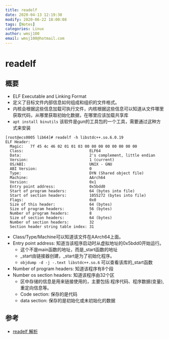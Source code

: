 ```yaml
---
title: readelf
date: 2020-04-13 12:19:30
modify: 2020-06-22 18:00:08 
tags: [Notes]
categories: Linux
author: wmsj100
email: wmsj100@hotmail.com
---
```


# readelf

## 概要

- ELF Executable and Linking Format
- 定义了目标文件内部信息如何组成和组织的文件格式。
- 内核会根据这些信息加载可执行文件，内核根据这些信息可以知道从文件哪里获取代码，从哪里获取初始化数据，在哪里应该加载共享库
- `apt install binutils` 该软件是gun的工具包的一个工具，需要通过这种方式来安装

```
[root@ecs0005 lib64]# readelf -h libstdc++.so.6.0.19
ELF Header:
  Magic:   7f 45 4c 46 02 01 01 03 00 00 00 00 00 00 00 00
  Class:                             ELF64
  Data:                              2's complement, little endian
  Version:                           1 (current)
  OS/ABI:                            UNIX - GNU
  ABI Version:                       0
  Type:                              DYN (Shared object file)
  Machine:                           AArch64
  Version:                           0x1
  Entry point address:               0x5bdd0
  Start of program headers:          64 (bytes into file)
  Start of section headers:          1055272 (bytes into file)
  Flags:                             0x0
  Size of this header:               64 (bytes)
  Size of program headers:           56 (bytes)
  Number of program headers:         8
  Size of section headers:           64 (bytes)
  Number of section headers:         32
  Section header string table index: 31
```

- Class/Type/Machine可以知道该文件在AArch64上面。
- Entry point address: 知道当该程序启动时从虚拟地址的0x5bdd0开始运行。
	- 这个不是main函数的地址，而是_start函数的地址
	- _start由链接器创建，_start是为了初始化程序。
	- `objdump -d -j -.text libstdc++.so.6` 可以查看该库的_start函数
- Number of program headers: 知道该程序有8个段
- Number os section headers: 知道该程序由32个区
	- 区中存储的信息是用来链接使用的，主要包括:程序代码、程序数据(变量),重定向信息等。
	- Code section: 保存的是代码
	- data section: 保存的是初始化或未初始化的数据

## 参考

- [readelf 解析](https://blog.csdn.net/Linux_ever/article/details/78210089)
